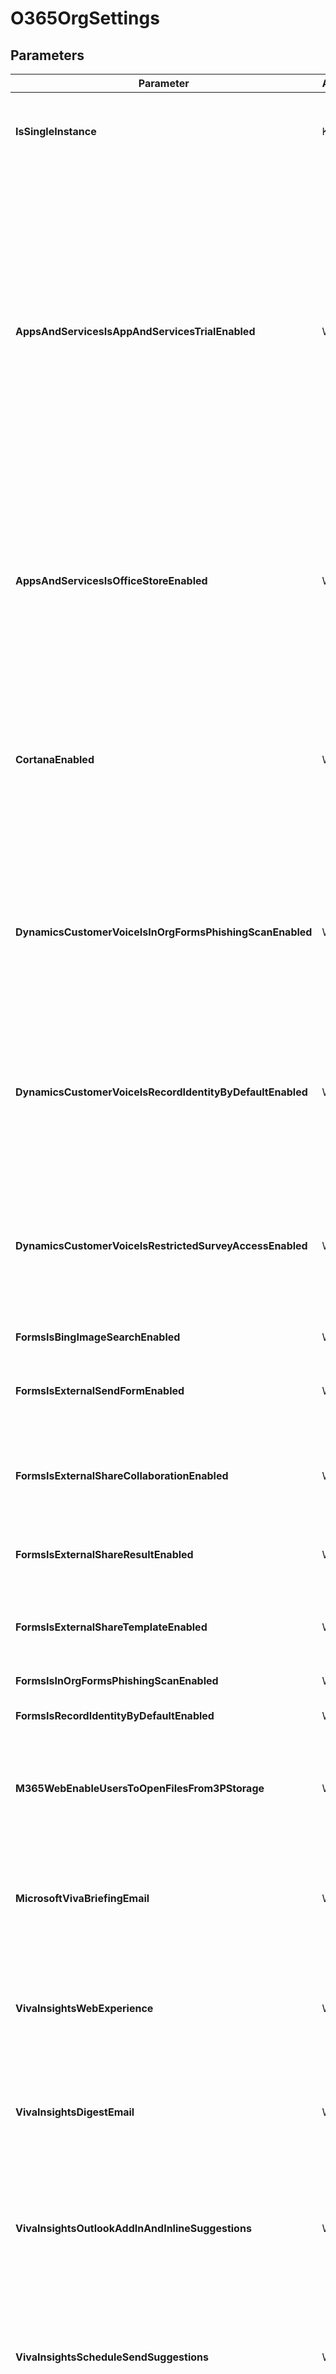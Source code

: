 ﻿# O365OrgSettings

## Parameters

| Parameter | Attribute | DataType | Description | Allowed Values |
| --- | --- | --- | --- | --- |
| **IsSingleInstance** | Key | String | Specifies the resource is a single instance, the value must be 'Yes' | `Yes` |
| **AppsAndServicesIsAppAndServicesTrialEnabled** | Write | Boolean | Allow people in your organization to start trial subscriptions for apps and services that support trials. Admins manage licenses for these trials in the same way as other licenses in your organization. Only admins can upgrade these trials to paid subscriptions, so they wonât affect your billing. | |
| **AppsAndServicesIsOfficeStoreEnabled** | Write | Boolean | Allow people in your organization to access the Office Store using their work account. The Office Store provides access to apps that aren't curated or managed by Microsoft. | |
| **CortanaEnabled** | Write | Boolean | Allow Cortana in windows 10 (version 1909 and earlier), and the Cortana app on iOS and Android, to access Microsoft-hosted data on behalf of people in your organization. | |
| **DynamicsCustomerVoiceIsInOrgFormsPhishingScanEnabled** | Write | Boolean | Automatically block any internal surveys that request confidential information. Admins will be notified in the Message Center when a survey is blocked. | |
| **DynamicsCustomerVoiceIsRecordIdentityByDefaultEnabled** | Write | Boolean | Capture the first and last names of respondents in your organization that complete a survey. You can still change this for individual surveys. | |
| **DynamicsCustomerVoiceIsRestrictedSurveyAccessEnabled** | Write | Boolean | Capture the first and last names of respondents in your organization that complete a survey. You can still change this for individual surveys. | |
| **FormsIsBingImageSearchEnabled** | Write | Boolean | Allow YouTube and Bing. | |
| **FormsIsExternalSendFormEnabled** | Write | Boolean | External Sharing - Send a link to the form and collect responses. | |
| **FormsIsExternalShareCollaborationEnabled** | Write | Boolean | External Sharing - Share to collaborate on the form layout and structure. | |
| **FormsIsExternalShareResultEnabled** | Write | Boolean | External Sharing - Share form result summary. | |
| **FormsIsExternalShareTemplateEnabled** | Write | Boolean | External Sharing - Share the form as a template that can be duplicated. | |
| **FormsIsInOrgFormsPhishingScanEnabled** | Write | Boolean | Phishing protection. | |
| **FormsIsRecordIdentityByDefaultEnabled** | Write | Boolean | Record names of people in your org. | |
| **M365WebEnableUsersToOpenFilesFrom3PStorage** | Write | Boolean | Let users open files stored in third-party storage services in Microsoft 365 on the Web. | |
| **MicrosoftVivaBriefingEmail** | Write | Boolean | Specifies whether or not to let people in your organization receive Briefing email from Microsoft Viva. | |
| **VivaInsightsWebExperience** | Write | Boolean | Specifies whether or not to allow users to have access to use the Viva Insights web experience. | |
| **VivaInsightsDigestEmail** | Write | Boolean | Specifies whether or not to allow users to have access to use the Viva Insights digest email feature. | |
| **VivaInsightsOutlookAddInAndInlineSuggestions** | Write | Boolean | Specifies whether or not to allow users to have access to use the Viva Insights Outlook add-in and inline suggestions. | |
| **VivaInsightsScheduleSendSuggestions** | Write | Boolean | Specifies whether or not to allow users to have access to use the Viva Insights schedule send suggestions feature. | |
| **PlannerAllowCalendarSharing** | Write | Boolean | Allow Planner users to publish their plans and assigned tasks to Outlook or other calendars through iCalendar feeds. | |
| **AllowPlannerCopilot** | Write | Boolean | Enables Copilot for Planner. | |
| **ToDoIsExternalJoinEnabled** | Write | Boolean | To Do - Allow external users to join. | |
| **ToDoIsExternalShareEnabled** | Write | Boolean | To Do - Allow sharing with external users. | |
| **ToDoIsPushNotificationEnabled** | Write | Boolean | To Do - Allow your users to receive push notifications. | |
| **AdminCenterReportDisplayConcealedNames** | Write | Boolean | Controls whether or not the Admin Center reports will conceale user, group and site names. | |
| **InstallationOptionsUpdateChannel** | Write | String | Defines how often you want your users to get feature updates for Microsoft 365 apps installed on devices running Windows | `current`, `monthlyEnterprise`, `semiAnnual` |
| **InstallationOptionsAppsForWindows** | Write | StringArray[] | Defines the apps users can install on Windows and mobile devices. | `isVisioEnabled`, `isSkypeForBusinessEnabled`, `isProjectEnabled`, `isMicrosoft365AppsEnabled` |
| **InstallationOptionsAppsForMac** | Write | StringArray[] | Defines the apps users can install on Mac devices. | `isSkypeForBusinessEnabled`, `isMicrosoft365AppsEnabled` |
| **Credential** | Write | PSCredential | Credentials of the Global Admin | |
| **ApplicationId** | Write | String | Id of the Azure Active Directory application to authenticate with. | |
| **TenantId** | Write | String | Id of the Azure Active Directory tenant used for authentication. | |
| **ApplicationSecret** | Write | PSCredential | Secret of the Azure Active Directory tenant used for authentication. | |
| **CertificateThumbprint** | Write | String | Thumbprint of the Azure Active Directory application's authentication certificate to use for authentication. | |
| **ManagedIdentity** | Write | Boolean | Managed ID being used for authentication. | |
| **AccessTokens** | Write | StringArray[] | Access token used for authentication. | |

## Description

This resource configures the Org settings for a Microsoft 365 tenant.

## Permissions

### Microsoft Graph

To authenticate with the Microsoft Graph API, this resource required the following permissions:

#### Delegated permissions

- **Read**

    - Application.ReadWrite.All, ReportSettings.Read.All, OrgSettings-Microsoft365Install.Read.All, OrgSettings-Forms.Read.All, OrgSettings-Todo.Read.All, OrgSettings-AppsAndServices.Read.All, OrgSettings-DynamicsVoice.Read.All

- **Update**

    - Application.ReadWrite.All, ReportSettings.ReadWrite.All, OrgSettings-Microsoft365Install.ReadWrite.All, OrgSettings-Forms.ReadWrite.All, OrgSettings-Todo.ReadWrite.All, OrgSettings-DynamicsVoice.ReadWrite.All, OrgSettings-AppsAndServices.Read.All

#### Application permissions

- **Read**

    - Application.ReadWrite.All, ReportSettings.Read.All, OrgSettings-Microsoft365Install.Read.All, OrgSettings-Forms.Read.All, OrgSettings-Todo.Read.All, OrgSettings-AppsAndServices.Read.All, OrgSettings-DynamicsVoice.Read.All, Tasks.Read.All

- **Update**

    - Application.ReadWrite.All, ReportSettings.ReadWrite.All, OrgSettings-Microsoft365Install.ReadWrite.All, OrgSettings-Forms.ReadWrite.All, OrgSettings-Todo.ReadWrite.All, OrgSettings-AppsAndServices.ReadWrite.All, OrgSettings-DynamicsVoice.ReadWrite.All, Tasks.ReadWrite.All

### ProjectWorkManagement

To authenticate with the Microsoft ProjectWorkManagement API, this resource required the following permissions:

#### Delegated permissions

- **Read**

    - None

- **Update**

    - None

#### Application permissions

- **Read**

    - OrgSettings-Planner.Read.All

- **Update**

    - OrgSettings-Planner.ReadWrite.All

## Examples

### Example 1

This example is used to test new resources and showcase the usage of new resources being worked on.
It is not meant to use as a production baseline.

```powershell
Configuration Example
{
    param(
        [Parameter(Mandatory = $true)]
        [PSCredential]
        $Credscredential
    )

    Import-DscResource -ModuleName Microsoft365DSC

    node localhost
    {
        O365OrgSettings 'O365OrgSettings'
        {
            AdminCenterReportDisplayConcealedNames     = $True;
            Credential                                 = $Credscredential;
            IsSingleInstance                           = "Yes";
            M365WebEnableUsersToOpenFilesFrom3PStorage = $False;
            PlannerAllowCalendarSharing                = $False
        }
    }
}
```

